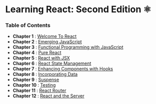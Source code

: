 # Learning React: Second Edition ⚛️

### Table of Contents

- **Chapter 1** : [Welcome To React](https://github.com/Nivth/Learning_React/tree/main/chapter-01)
- **Chapter 2** : [Emerging JavaScript](https://github.com/Nivth/Learning_React/tree/main/chapter-02)
- **Chapter 3** : [Functional Programming with JavaScript](https://github.com/Nivth/Learning_React/tree/main/chapter-03)
- **Chapter 4** : [Pure React](https://github.com/Nivth/Learning_React/tree/main/chapter-04)
- **Chapter 5** : [React with JSX](https://github.com/Nivth/Learning_React/tree/main/chapter-05)
- **Chapter 6** : [React State Management](https://github.com/Nivth/Learning_React/tree/main/chapter-06)
- **Chapter 7** : [Enhancing Components with Hooks](https://github.com/Nivth/Learning_React/tree/main/chapter-07)
- **Chapter 8** : [Incorporating Data](https://github.com/Nivth/Learning_React/tree/main/chapter-08)
- **Chapter 9** : [Suspense](https://github.com/Nivth/Learning_React/tree/main/chapter-09)
- **Chapter 10** : [Testing](https://github.com/Nivth/Learning_React/tree/main/chapter-10)
- **Chapter 11** : [React Router](https://github.com/Nivth/Learning_React/tree/main/chapter-11)
- **Chapter 12** : [React and the Server](https://github.com/Nivth/Learning_React/tree/main/chapter-12)
